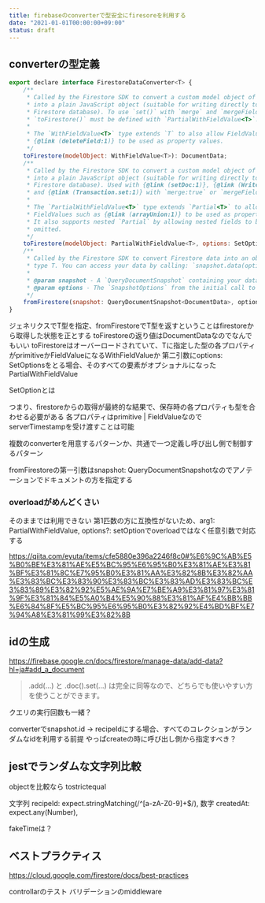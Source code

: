 ```yaml
---
title: firebaseのconverterで型安全にfiresoreを利用する
date: "2021-01-01T00:00:00+09:00"
status: draft
---
```


## converterの型定義

```js
export declare interface FirestoreDataConverter<T> {
    /**
     * Called by the Firestore SDK to convert a custom model object of type `T`
     * into a plain JavaScript object (suitable for writing directly to the
     * Firestore database). To use `set()` with `merge` and `mergeFields`,
     * `toFirestore()` must be defined with `PartialWithFieldValue<T>`.
     *
     * The `WithFieldValue<T>` type extends `T` to also allow FieldValues such as
     * {@link (deleteField:1)} to be used as property values.
     */
    toFirestore(modelObject: WithFieldValue<T>): DocumentData;
    /**
     * Called by the Firestore SDK to convert a custom model object of type `T`
     * into a plain JavaScript object (suitable for writing directly to the
     * Firestore database). Used with {@link (setDoc:1)}, {@link (WriteBatch.set:1)}
     * and {@link (Transaction.set:1)} with `merge:true` or `mergeFields`.
     *
     * The `PartialWithFieldValue<T>` type extends `Partial<T>` to allow
     * FieldValues such as {@link (arrayUnion:1)} to be used as property values.
     * It also supports nested `Partial` by allowing nested fields to be
     * omitted.
     */
    toFirestore(modelObject: PartialWithFieldValue<T>, options: SetOptions): DocumentData;
    /**
     * Called by the Firestore SDK to convert Firestore data into an object of
     * type T. You can access your data by calling: `snapshot.data(options)`.
     *
     * @param snapshot - A `QueryDocumentSnapshot` containing your data and metadata.
     * @param options - The `SnapshotOptions` from the initial call to `data()`.
     */
    fromFirestore(snapshot: QueryDocumentSnapshot<DocumentData>, options?: SnapshotOptions): T;
}
```

ジェネリクスでT型を指定、fromFirestoreでT型を返すということはfirestoreから取得した状態を正とする
toFirestoreの返り値はDocumentDataなのでなんでもいい
toFirestoreはオーバーロードされていて、Tに指定した型の各プロパティがprimitiveかFieldValueになるWithFieldValueか
第二引数にoptions: SetOptionsをとる場合、そのすべての要素がオプショナルになったPartialWithFieldValue

SetOptionとは

つまり、firestoreからの取得が最終的な結果で、保存時の各プロパティも型を合わせる必要がある
各プロパティはprimitive | FieldValueなので serverTimestampを受け渡すことは可能


複数のconverterを用意するパターンか、共通で一つ定義し呼び出し側で制御するパターン

fromFirestoreの第一引数はsnapshot: QueryDocumentSnapshot<DocumentData>なのでアノテーションでドキュメントの方を指定する

### overloadがめんどくさい

そのままでは利用できない
第1匹数の方に互換性がないため、arg1: PartialWithFieldValue<T>, options?: setOptionでoverloadではなく任意引数で対応する

https://qiita.com/eyuta/items/cfe5880e396a2246f8c0#%E6%9C%AB%E5%B0%BE%E3%81%AE%E5%BC%95%E6%95%B0%E3%81%AE%E3%81%BF%E3%81%8C%E7%95%B0%E3%81%AA%E3%82%8B%E3%82%AA%E3%83%BC%E3%83%90%E3%83%BC%E3%83%AD%E3%83%BC%E3%83%89%E3%82%92%E5%AE%9A%E7%BE%A9%E3%81%97%E3%81%9F%E3%81%84%E5%A0%B4%E5%90%88%E3%81%AF%E4%BB%BB%E6%84%8F%E5%BC%95%E6%95%B0%E3%82%92%E4%BD%BF%E7%94%A8%E3%81%99%E3%82%8B

## idの生成

https://firebase.google.cn/docs/firestore/manage-data/add-data?hl=ja#add_a_document

>.add(...) と .doc().set(...) は完全に同等なので、どちらでも使いやすい方を使うことができます。

クエリの実行回数も一緒？

converterでsnapshot.id -> recipeIdにする場合、すべてのコレクションがランダムなidを利用する前提
やっぱcreateの時に呼び出し側から指定すべき？

## jestでランダムな文字列比較

objectを比較なら tostrictequal

文字列
        recipeId: expect.stringMatching(/^[a-zA-Z0-9]+$/),
数字
        createdAt: expect.any(Number),


fakeTimeは？

## ベストプラクティス


https://cloud.google.com/firestore/docs/best-practices

controllarのテスト
バリデーションのmiddleware
